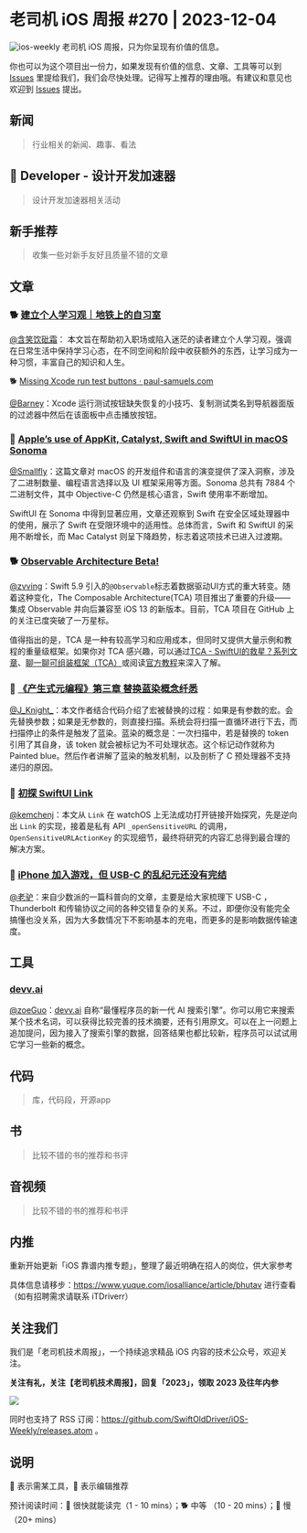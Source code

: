 # 老司机 iOS 周报 #270 | 2023-12-04

![ios-weekly](https://github.com/SwiftOldDriver/iOS-Weekly/blob/master/assets/ios-weekly.png?raw=true)
老司机 iOS 周报，只为你呈现有价值的信息。

你也可以为这个项目出一份力，如果发现有价值的信息、文章、工具等可以到 [Issues](https://github.com/SwiftOldDriver/iOS-Weekly/issues) 里提给我们，我们会尽快处理。记得写上推荐的理由哦。有建议和意见也欢迎到 [Issues](https://github.com/SwiftOldDriver/iOS-Weekly/issues) 提出。

## 新闻

> 行业相关的新闻、趣事、看法

##  Developer - 设计开发加速器

> 设计开发加速器相关活动

## 新手推荐

> 收集一些对新手友好且质量不错的文章

## 文章

### 🐕 [建立个人学习观｜地铁上的自习室](https://mp.weixin.qq.com/s/azyF-y5jPIy5trOpZFf0pA)

[@含笑饮砒霜](https://weibo.com/chinafishnews/)： 本文旨在帮助初入职场或陷入迷茫的读者建立个人学习观，强调在日常生活中保持学习心态，在不同空间和阶段中收获额外的东西，让学习成为一种习惯，丰富自己的知识和人生。

🐕 [Missing Xcode run test buttons · paul-samuels.com](https://paul-samuels.com/blog/2023/10/24/missing-xcode-run-test-buttons/)

[@Barney](~https://github.com/BarneyZhaoooo~)：Xcode 运行测试按钮缺失恢复的小技巧、复制测试类名到导航器面版的过滤器中然后在该面板中点击播放按钮。

### 🐎 [Apple’s use of AppKit, Catalyst, Swift and SwiftUI in macOS Sonoma](https://blog.timac.org/2023/1128-state-of-appkit-catalyst-swift-swiftui-mac/)
[@Smallfly](https://github.com/iostalks)：这篇文章对 macOS 的开发组件和语言的演变提供了深入洞察，涉及了二进制数量、编程语言选择以及 UI 框架采用等方面。Sonoma 总共有 7884 个二进制文件，其中 Objective-C 仍然是核心语言，Swift 使用率不断增加。

SwiftUI 在 Sonoma 中得到显著应用，文章还观察到 Swift 在安全区域处理器中的使用，展示了 Swift 在受限环境中的适用性。总体而言，Swift 和 SwiftUI 的采用不断增长，而 Mac Catalyst 则呈下降趋势，标志着这项技术已进入过渡期。

### 🐕 [Observable Architecture Beta!](https://www.pointfree.co/blog/posts/125-observable-architecture-beta)
[@zvving](https://github.com/zvving)：Swift 5.9 引入的`@Observable`标志着数据驱动UI方式的重大转变。随着这种变化，The Composable Architecture(TCA) 项目推出了重要的升级——集成 Observable 并向后兼容至 iOS 13 的新版本。目前，TCA 项目在 GitHub 上的关注已度突破了一万星标。

值得指出的是，TCA 是一种有较高学习和应用成本，但同时又提供大量示例和教程的重量级框架。如果你对 TCA 感兴趣，可以通过[TCA - SwiftUI的救星？系列文章](https://onevcat.com/2021/12/tca-1/)、[聊一聊可组装框架（TCA）](https://fatbobman.com/posts/the_Composable_Architecture/)或阅读[官方教程](https://pointfreeco.github.io/swift-composable-architecture/main/tutorials/meetcomposablearchitecture/)来深入了解。

### 🐎 [《产生式元编程》第三章 替换蓝染概念纤悉](https://mp.weixin.qq.com/s/V5LRUPhSCagSI5W3lj9hbw)

[@J_Knight_](https://github.com/knightsj)：本文作者结合代码介绍了宏被替换的过程：如果是有参数的宏。会先替换参数；如果是无参数的，则直接扫描。系统会将扫描一直循环进行下去，而扫描停止的条件是触发了蓝染。蓝染的概念是：一次扫描中，若是替换的 token 引用了其自身，该 token 就会被标记为不可处理状态。这个标记动作就称为 Painted blue。然后作者讲解了蓝染的触发机制，以及剖析了 C 预处理器不支持递归的原因。

### 🐎 [初探 SwiftUI Link](https://kyleye.top/posts/explore-swiftui-link/)

[@kemchenj](https://kemchenj.github.io/)：本文从 `Link` 在 watchOS 上无法成功打开链接开始探究，先是逆向出 `Link` 的实现，接着是私有 API `_openSensitiveURL` 的调用，`OpenSensitiveURLActionKey` 的实现细节，最终将研究的内容汇总得到最合理的解决方案。

### 🐎 [iPhone 加入游戏，但 USB-C 的乱纪元还没有完结](https://sspai.com/post/84508)

[@老驴](https://weibo.com/u/6090610445)：来自少数派的一篇科普向的文章，主要是给大家梳理下 USB-C ，Thunderbolt 和传输协议之间的各种交错复杂的关系。不过，即便你没有能完全搞懂也没关系，因为大多数情况下不影响基本的充电，而更多的是影响数据传输速度。

## 工具

### [devv.ai](https://devv.ai/)

[@zoeGuo](https://github.com/zoeGuo)：[devv.ai](https://devv.ai/) 自称“最懂程序员的新一代 AI 搜索引擎”。你可以用它来搜索某个技术名词，可以获得比较完善的技术摘要，还有引用原文。可以在上一问题上追加提问，因为接入了搜索引擎的数据，回答结果也都比较新，程序员可以试试用它学习一些新的概念。

## 代码

> 库，代码段，开源app

## 书

> 比较不错的书的推荐和书评

## 音视频

> 比较不错的书的推荐和书评

## 内推

重新开始更新「iOS 靠谱内推专题」，整理了最近明确在招人的岗位，供大家参考

具体信息请移步：https://www.yuque.com/iosalliance/article/bhutav 进行查看（如有招聘需求请联系 iTDriverr）

## 关注我们

我们是「老司机技术周报」，一个持续追求精品 iOS 内容的技术公众号，欢迎关注。

**关注有礼，关注【老司机技术周报】，回复「2023」，领取 2023 及往年内参**

![](https://github.com/SwiftOldDriver/iOS-Weekly/blob/master/assets/qrcode_for_wechat.jpg?raw=true)

同时也支持了 RSS 订阅：https://github.com/SwiftOldDriver/iOS-Weekly/releases.atom 。

## 说明

🚧 表示需某工具，🌟 表示编辑推荐

预计阅读时间：🐎 很快就能读完（1 - 10 mins）；🐕 中等 （10 - 20 mins）；🐢 慢（20+ mins）
